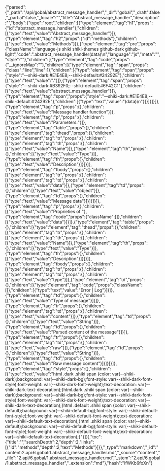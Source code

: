 {"parsed":{"_path":"/api/gobal/abstract_message_handler","_dir":"gobal","_draft":false,"_partial":false,"_locale":"","title":"Abstract_message_handler","description":"","body":{"type":"root","children":[{"type":"element","tag":"h1","props":{"id":"abstract_message_handler"},"children":[{"type":"text","value":"Abstract_message_handler"}]},{"type":"element","tag":"h2","props":{"id":"methods"},"children":[{"type":"text","value":"Methods"}]},{"type":"element","tag":"pre","props":{"className":"language-js shiki shiki-themes github-dark github-light","code":".abstract_message_handler(data)\n","language":"js","meta":"","style":""},"children":[{"type":"element","tag":"code","props":{"__ignoreMap":""},"children":[{"type":"element","tag":"span","props":{"class":"line","line":1},"children":[{"type":"element","tag":"span","props":{"style":"--shiki-dark:#E1E4E8;--shiki-default:#24292E"},"children":[{"type":"text","value":"."}]},{"type":"element","tag":"span","props":{"style":"--shiki-dark:#B392F0;--shiki-default:#6F42C1"},"children":[{"type":"text","value":"abstract_message_handler"}]},{"type":"element","tag":"span","props":{"style":"--shiki-dark:#E1E4E8;--shiki-default:#24292E"},"children":[{"type":"text","value":"(data)\n"}]}]}]}]},{"type":"element","tag":"p","props":{},"children":[{"type":"text","value":"Message handler function"}]},{"type":"element","tag":"p","props":{},"children":[{"type":"text","value":"Parameters:"}]},{"type":"element","tag":"table","props":{},"children":[{"type":"element","tag":"thead","props":{},"children":[{"type":"element","tag":"tr","props":{},"children":[{"type":"element","tag":"th","props":{},"children":[{"type":"text","value":"Name"}]},{"type":"element","tag":"th","props":{},"children":[{"type":"text","value":"Type"}]},{"type":"element","tag":"th","props":{},"children":[{"type":"text","value":"Description"}]}]}]},{"type":"element","tag":"tbody","props":{},"children":[{"type":"element","tag":"tr","props":{},"children":[{"type":"element","tag":"td","props":{},"children":[{"type":"text","value":"data"}]},{"type":"element","tag":"td","props":{},"children":[{"type":"text","value":"object"}]},{"type":"element","tag":"td","props":{},"children":[{"type":"text","value":"Message data"}]}]}]}]},{"type":"element","tag":"p","props":{},"children":[{"type":"text","value":"Proprieties of "},{"type":"element","tag":"code","props":{"className":[]},"children":[{"type":"text","value":"data"}]}]},{"type":"element","tag":"table","props":{},"children":[{"type":"element","tag":"thead","props":{},"children":[{"type":"element","tag":"tr","props":{},"children":[{"type":"element","tag":"th","props":{},"children":[{"type":"text","value":"Name"}]},{"type":"element","tag":"th","props":{},"children":[{"type":"text","value":"Type"}]},{"type":"element","tag":"th","props":{},"children":[{"type":"text","value":"Description"}]}]}]},{"type":"element","tag":"tbody","props":{},"children":[{"type":"element","tag":"tr","props":{},"children":[{"type":"element","tag":"td","props":{},"children":[{"type":"text","value":"type"}]},{"type":"element","tag":"td","props":{},"children":[{"type":"element","tag":"code","props":{"className":[]},"children":[{"type":"text","value":"Error | Log"}]}]},{"type":"element","tag":"td","props":{},"children":[{"type":"text","value":"Type of message"}]}]},{"type":"element","tag":"tr","props":{},"children":[{"type":"element","tag":"td","props":{},"children":[{"type":"text","value":"content"}]},{"type":"element","tag":"td","props":{},"children":[{"type":"text","value":"String"}]},{"type":"element","tag":"td","props":{},"children":[{"type":"text","value":"Parsed content of the message"}]}]},{"type":"element","tag":"tr","props":{},"children":[{"type":"element","tag":"td","props":{},"children":[{"type":"text","value":"raw"}]},{"type":"element","tag":"td","props":{},"children":[{"type":"text","value":"String"}]},{"type":"element","tag":"td","props":{},"children":[{"type":"text","value":"Raw message content"}]}]}]}]},{"type":"element","tag":"style","props":{},"children":[{"type":"text","value":"html .dark .shiki span {color: var(--shiki-dark);background: var(--shiki-dark-bg);font-style: var(--shiki-dark-font-style);font-weight: var(--shiki-dark-font-weight);text-decoration: var(--shiki-dark-text-decoration);}html.dark .shiki span {color: var(--shiki-dark);background: var(--shiki-dark-bg);font-style: var(--shiki-dark-font-style);font-weight: var(--shiki-dark-font-weight);text-decoration: var(--shiki-dark-text-decoration);}html .default .shiki span {color: var(--shiki-default);background: var(--shiki-default-bg);font-style: var(--shiki-default-font-style);font-weight: var(--shiki-default-font-weight);text-decoration: var(--shiki-default-text-decoration);}html .shiki span {color: var(--shiki-default);background: var(--shiki-default-bg);font-style: var(--shiki-default-font-style);font-weight: var(--shiki-default-font-weight);text-decoration: var(--shiki-default-text-decoration);}"}]}],"toc":{"title":"","searchDepth":2,"depth":2,"links":[{"id":"methods","depth":2,"text":"Methods"}]}},"_type":"markdown","_id":"content:2.api:6.gobal:1.abstract_message_handler.md","_source":"content","_file":"2.api/6.gobal/1.abstract_message_handler.md","_stem":"2.api/6.gobal/1.abstract_message_handler","_extension":"md"},"hash":"IfWKb6fxXn"}